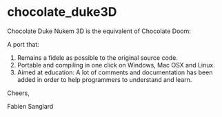 chocolate_duke3D
================

Chocolate Duke Nukem 3D is the equivalent of Chocolate Doom:

A port that:

1. Remains a fidele as possible to the original source code.
2. Portable and compiling in one click on Windows, Mac OSX and Linux.
3. Aimed at education: A lot of comments and documentation has been added in order to help programmers to understand and learn.

Cheers,

Fabien Sanglard


